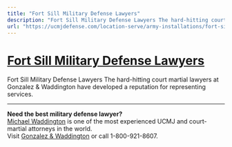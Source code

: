 ```yaml
---
title: "Fort Sill Military Defense Lawyers"
description: "Fort Sill Military Defense Lawyers The hard-hitting court martial lawyers at Gonzalez & Waddington have developed a reputation for representing services."
url: "https://ucmjdefense.com/location-serve/army-installations/fort-sill-military-defense-lawyers.html"
---
```


# [Fort Sill Military Defense Lawyers](https://ucmjdefense.com/location-serve/army-installations/fort-sill-military-defense-lawyers.html)

Fort Sill Military Defense Lawyers The hard-hitting court martial lawyers at Gonzalez & Waddington have developed a reputation for representing services.

---

**Need the best military defense lawyer?**  
[Michael Waddington](https://ucmjdefense.com/attorneys/michael-stewart-waddington-partner.html) is one of the most experienced UCMJ and court-martial attorneys in the world.  
Visit [Gonzalez & Waddington](https://ucmjdefense.com) or call 1-800-921-8607.
